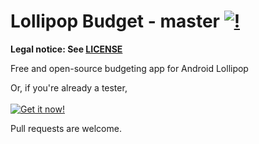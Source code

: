 Lollipop Budget - master [![!](https://travis-ci.org/Stoyicker/LBudget.svg?branch=master)](https://travis-ci.org/Stoyicker/LBudget)
=======

**Legal notice: See [LICENSE](https://raw.githubusercontent.com/Stoyicker/LBudget/master/LICENSE "LICENSE")**

Free and open-source budgeting app for Android Lollipop

Or, if you're already a tester, <br/><br/>
[![Get it now!](http://developer.android.com/images/brand/en_generic_rgb_wo_60.png "Get it now!")](https://play.google.com/store/apps/details?id=org.jorge.lbudget)



Pull requests are welcome.
